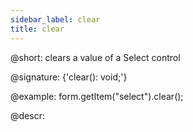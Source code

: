 ```yaml
---
sidebar_label: clear
title: clear
---          
```


@short: clears a value of a Select control

@signature: {'clear(): void;'}

@example:
form.getItem("select").clear();



@descr:


